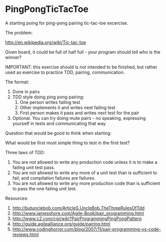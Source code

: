 PingPongTicTacToe
=================

A starting poing for ping-pong pairing tic-tac-toe excercise.

The problem:

http://en.wikipedia.org/wiki/Tic-tac-toe

Given board, it could be full of half full - your program should tell who is the winner?

IMPORTANT: this exercise should is not intended to be finished, but rather used as exercise to practice TDD, pairing, communication.

The format:

1. Done in pairs
2. TDD style doing ping pong pairing:
    1. One person writes failing test
    2. Other implements it and writes next failing test
    3. First person makes it pass and writes next test for the pair
3. Optional. You can try doing mute pairs - no speaking, expressing yourself in tests and communicating that way

Question that would be good to think when starting:

What would be first most simple thing to test in the first test?

Three laws of TDD:

1. You are not allowed to write any production code unless it is to make a failing unit test pass. 
2. You are not allowed to write any more of a unit test than is sufficient to fail; and compilation failures are failures. 
3. You are not allowed to write any more production code than is sufficient to pass the one failing unit test.

Resources:

1. http://butunclebob.com/ArticleS.UncleBob.TheThreeRulesOfTdd
2. http://www.jamesshore.com/Agile-Book/pair_programming.html 
2. http://www.c2.com/cgi/wiki?PairProgrammingPingPongPattern 
3. http://guide.agilealliance.org/guide/pairing.html 
4. http://www.codinghorror.com/blog/2007/11/pair-programming-vs-code-reviews.html


